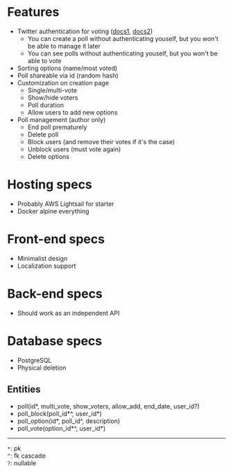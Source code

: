 # Features
- Twitter authentication for voting ([docs1](https://developer.twitter.com/en/docs/basics/authentication/guides/log-in-with-twitter), [docs2](https://docs.microsoft.com/en-us/aspnet/core/security/authentication/social/twitter-logins?view=aspnetcore-3.1))
  - You can create a poll without authenticating youself, but you won't be able to manage it later
  - You can see polls without authenticating youself, but you won't be able to vote
- Sorting options (name/most voted)
- Poll shareable via id (random hash)
- Customization on creation page
  - Single/multi-vote
  - Show/hide voters
  - Poll duration
  - Allow users to add new options
- Poll management (author only)
  - End poll prematurely
  - Delete poll
  - Block users (and remove their votes if it's the case)
  - Unblock users (must vote again)
  - Delete options
  
# Hosting specs
- Probably AWS Lightsail for starter
- Docker alpine everything

# Front-end specs
- Minimalist design
- Localization support

# Back-end specs
- Should work as an independent API

# Database specs
- PostgreSQL
- Physical deletion

## Entities
- poll(id*, multi_vote, show_voters, allow_add, end_date, user_id?)
- poll_block(poll_id*^, user_id*)
- poll_option(id*, poll_id^, description)
- poll_vote(option_id*^, user_id*)

---
`*`: pk  
`^`: fk cascade  
`?`: nullable
